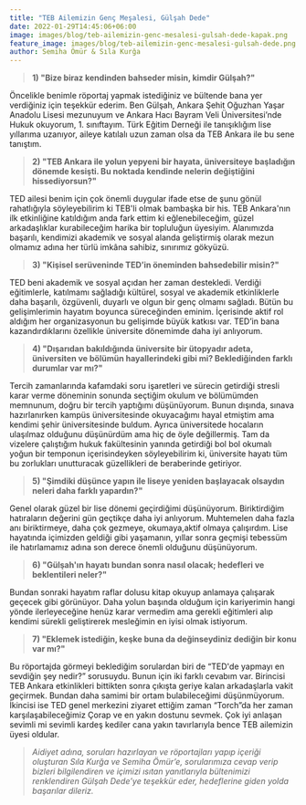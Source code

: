 ```yaml
---
title: "TEB Ailemizin Genç Meşalesi, Gülşah Dede"
date: 2022-01-29T14:45:06+06:00
image: images/blog/teb-ailemizin-genc-mesalesi-gulsah-dede-kapak.png
feature_image: images/blog/teb-ailemizin-genc-mesalesi-gulsah-dede.png
author: Semiha Ömür & Sıla Kurğa
---
```


> **1) "Bize biraz kendinden bahseder misin, kimdir Gülşah?"**

Öncelikle benimle röportaj yapmak istediğiniz ve bültende bana yer verdiğiniz için teşekkür ederim. Ben Gülşah, Ankara Şehit Oğuzhan Yaşar Anadolu Lisesi mezunuyum ve Ankara Hacı Bayram Veli Üniversitesi’nde Hukuk okuyorum, 1. sınıftayım. Türk Eğitim Derneği ile tanışıklığım lise yıllarıma uzanıyor, aileye katılalı uzun zaman olsa da TEB Ankara ile bu sene tanıştım.
 
> **2) "TEB Ankara ile yolun yepyeni bir hayata, üniversiteye başladığın dönemde kesişti. Bu noktada kendinde nelerin değiştiğini hissediyorsun?"**

TED ailesi benim için çok önemli duygular ifade etse de şunu gönül rahatlığıyla söyleyebilirim ki TEB'li olmak bambaşka bir his. TEB Ankara'nın ilk etkinliğine katıldığım anda fark ettim ki eğlenebileceğim, güzel arkadaşlıklar kurabileceğim harika bir topluluğun üyesiyim. Alanımızda başarılı, kendimizi akademik ve sosyal alanda geliştirmiş olarak mezun olmamız adına her türlü imkâna sahibiz, sınırımız gökyüzü. 

> **3) "Kişisel serüveninde TED’in öneminden bahsedebilir misin?"**

TED beni akademik ve sosyal açıdan her zaman destekledi. Verdiği eğitimlerle, katılmamı sağladığı kültürel, sosyal ve akademik etkinliklerle daha başarılı, özgüvenli, duyarlı ve olgun bir genç olmamı sağladı. Bütün bu gelişimlerimin hayatım boyunca süreceğinden eminim. İçerisinde aktif rol aldığım her organizasyonun bu gelişimde büyük katkısı var. TED’in bana kazandırdıklarını özellikle üniversite dönemimde daha iyi anlıyorum. 
      
> **4) "Dışarıdan bakıldığında üniversite bir ütopyadır adeta, üniversiten ve bölümün hayallerindeki gibi mi? Beklediğinden farklı durumlar var mı?"**

Tercih zamanlarında kafamdaki soru işaretleri ve sürecin getirdiği stresli karar verme döneminin sonunda seçtiğim okulum ve bölümümden memnunum, doğru bir tercih yaptığımı düşünüyorum. Bunun dışında, sınava hazırlanırken kampüs üniversitesinde okuyacağımı hayal etmiştim ama kendimi şehir üniversitesinde buldum. Ayrıca üniversitede hocaların ulaşılmaz olduğunu düşünürdüm ama hiç de öyle değillermiş. Tam da vizelere çalıştığım hukuk fakültesinin yanında getirdiği bol bol okumalı yoğun bir temponun içerisindeyken söyleyebilirim ki, üniversite hayatı tüm bu zorlukları unutturacak güzellikleri de beraberinde getiriyor.
    
> **5) "Şimdiki düşünce yapın ile liseye yeniden başlayacak olsaydın neleri daha farklı yapardın?"**

Genel olarak güzel bir lise dönemi geçirdiğimi düşünüyorum. Biriktirdiğim hatıraların değerini gün geçtikçe daha iyi anlıyorum. Muhtemelen daha fazla anı biriktirmeye, daha çok gezmeye, okumaya,aktif olmaya çalışırdım. Lise hayatında içimizden geldiği gibi yaşamanın, yıllar sonra geçmişi tebessüm ile hatırlamamız adına son derece önemli olduğunu düşünüyorum.

> **6) "Gülşah'ın hayatı bundan sonra nasıl olacak; hedefleri ve beklentileri neler?"**   

Bundan sonraki hayatım raflar dolusu kitap okuyup anlamaya çalışarak geçecek gibi görünüyor. Daha yolun başında olduğum için kariyerimin hangi yönde ilerleyeceğine henüz karar vermedim ama gerekli eğitimleri alıp kendimi sürekli geliştirerek mesleğimin en iyisi olmak istiyorum. 
      
> **7) "Eklemek istediğin, keşke buna da değinseydiniz dediğin bir konu var mı?"**

Bu röportajda görmeyi beklediğim sorulardan biri de “TED'de yapmayı en sevdiğin şey nedir?” sorusuydu. Bunun için iki farklı cevabım var. Birincisi TEB Ankara etkinlikleri bittikten sonra çıkışta geriye kalan arkadaşlarla vakit geçirmek. Bundan daha samimi bir ortam bulabileceğimi düşünmüyorum. İkincisi ise TED genel merkezini ziyaret ettiğim zaman “Torch”da her zaman karşılaşabileceğimiz Çorap ve en yakın dostunu sevmek. Çok iyi anlaşan sevimli mi sevimli kardeş kediler cana yakın tavırlarıyla bence TEB ailemizin üyesi oldular.

> *Aidiyet adına, soruları hazırlayan ve röportajları yapıp içeriği oluşturan Sıla Kurğa ve Semiha Ömür’e, sorularımıza cevap verip bizleri bilgilendiren ve içimizi ısıtan yanıtlarıyla bültenimizi renklendiren Gülşah Dede’ye teşekkür eder, hedeflerine giden yolda başarılar dileriz.*
